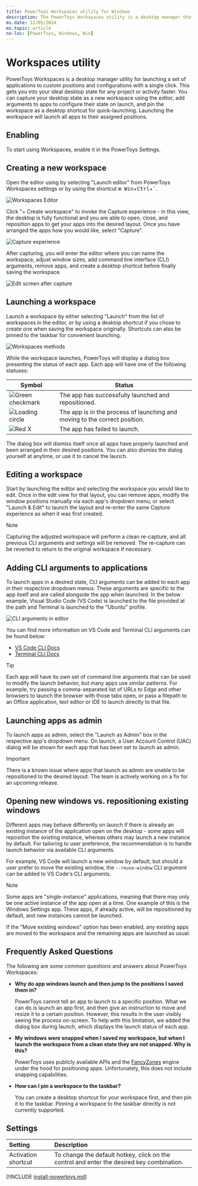```yaml
---
title: PowerToys Workspaces utility for Windows
description: The PowerToys Workspaces utility is a desktop manager that can efficiently launch a set of applications to custom positions and configurations.
ms.date: 12/05/2024
ms.topic: article
no-loc: [PowerToys, Windows, Win]
---
```


# Workspaces utility

PowerToys Workspaces is a desktop manager utility for launching a set of applications to custom positions and configurations with a single click. This gets you into your ideal desktop state for any project or activity faster. You can capture your desktop state as a new workspace using the editor, add arguments to apps to configure their state on launch, and pin the workspace as a desktop shortcut for quick-launching. Launching the workspace will launch all apps to their assigned positions.

## Enabling

To start using Workspaces, enable it in the PowerToys Settings.

## Creating a new workspace

Open the editor using by selecting "Launch editor" from PowerToys Workspaces settings or by using the shortcut <kbd>⊞ Win</kbd>+<kbd>Ctrl</kbd>+<kbd>`</kbd>.

![Workspaces Editor](../images/powertoys-workspaces/workspaces_editor.png)

 Click "+ Create workspace" to invoke the Capture experience - in this view, the desktop is fully functional and you are able to open, close, and reposition apps to get your apps into the desired layout. Once you have arranged the apps how you would like, select "Capture".

![Capture experience](../images/powertoys-workspaces/capture_ux.png)

After capturing, you will enter the editor where you can name the workspace, adjust window sizes, add command line interface (CLI) arguments, remove apps, and create a desktop shortcut before finally saving the workspace.

![Edit screen after capture](../images/powertoys-workspaces/post_capture_edit.png)

## Launching a workspace

Launch a workspace by either selecting "Launch" from the list of workspaces in the editor, or by using a desktop shortcut if you chose to create one when saving the workspace originally. Shortcuts can also be pinned to the taskbar for convenient launching.

![Workspaces methods](../images/powertoys-workspaces/launch_buttons.png)

While the workspace launches, PowerToys will display a dialog box presenting the status of each app. Each app will have one of the following statuses:

| Symbol      | Status    |
|-------------|-----------|
| ![Green checkmark](../images/powertoys-workspaces/checkmark.png) | The app has successfully launched and repositioned. |
| ![Loading circle](../images/powertoys-workspaces/spinner.png) | The app is in the process of launching and moving to the correct position. |
| ![Red X](../images/powertoys-workspaces/failed.png) | The app has failed to launch. |

The dialog box will dismiss itself once all apps have properly launched and been arranged in their desired positions. You can also dismiss the dialog yourself at anytime, or use it to cancel the launch.

## Editing a workspace

Start by launching the editor and selecting the workspace you would like to edit. Once in the edit view for that layout, you can remove apps, modify the window positions manually via each app's dropdown menu, or select "Launch & Edit" to launch the layout and re-enter the same Capture experience as when it was first created.

> [!NOTE]
> Capturing the adjusted workspace will perform a clean re-capture, and all previous CLI arguments and settings will be removed. The re-capture can be reverted to return to the original workspace if necessary.

## Adding CLI arguments to applications

To launch apps in a desired state, CLI arguments can be added to each app in their respective dropdown menus. These arguments are specific to the app itself and are called alongside the app when launched. In the below example, Visual Studio Code (VS Code) is launched to the file provided at the path and Terminal is launched to the "Ubuntu" profile.

![CLI arguments in editor](../images/powertoys-workspaces/cli_args.png)

You can find more information on VS Code and Terminal CLI arguments can be found below:

- [VS Code CLI Docs](https://code.visualstudio.com/docs/editor/command-line)
- [Terminal CLI Docs](/windows/terminal/command-line-arguments?tabs=windows)

> [!TIP]
> Each app will have its own set of command line arguments that can be used to modify the launch behavior, but many apps use similar patterns. For example, try passing a comma-separated list of URLs to Edge and other browsers to launch the browser with those tabs open, or pass a filepath to an Office application, text editor or IDE to launch directly to that file.

## Launching apps as admin

To launch apps as admin, select the "Launch as Admin" box in the respective app's dropdown menu. On launch, a User Account Control (UAC) dialog will be shown for each app that has been set to launch as admin.

> [!IMPORTANT]
> There is a known issue where apps that launch as admin are unable to be repositioned to the desired layout. The team is actively working on a fix for an upcoming release.

## Opening new windows vs. repositioning existing windows

Different apps may behave differently on launch if there is already an existing instance of the application open on the desktop - some apps will reposition the existing instance, whereas others may launch a new instance by default. For tailoring to user preference, the recommendation is to handle launch behavior via available CLI arguments.

For example, VS Code will launch a new window by default, but should a user prefer to move the existing window, the `--reuse-window` CLI argument can be added to VS Code's CLI arguments.

> [!NOTE]
> Some apps are "single-instance" applications, meaning that there may only be one active instance of the app open at a time. One example of this is the Windows Settings app. These apps, if already active, will be repositioned by default, and new instances cannot be launched.  

If the "Move existing windows" option has been enabled, any existing apps are moved to the workspace and the remaining apps are launched as usual.

## Frequently Asked Questions

The following are some common questions and answers about PowerToys Workspaces:

- **Why do app windows launch and then jump to the positions I saved them in?**

  PowerToys cannot tell an app to launch to a specific position. What we can do is launch an app first, and then give an instruction to move and resize it to a certain position. However, this results in the user visibly seeing the process on-screen. To help with this limitation, we added the dialog box during launch, which displays the launch status of each app.

- **My windows were snapped when I saved my workspace, but when I launch the workspace from a clean state they are not snapped. Why is this?**

  PowerToys uses publicly available APIs and the [FancyZones](fancyzones.md) engine under the hood for positioning apps. Unfortunately, this does not include snapping capabilities.

- **How can I pin a workspace to the taskbar?**

  You can create a desktop shortcut for your workspace first, and then pin it to the taskbar. Pinning a workspace to the taskbar directly is not currently supported.

## Settings

| Setting | Description |
| :-- | :-- |
| Activation shortcut | To change the default hotkey, click on the control and enter the desired key combination. |

[!INCLUDE [install-powertoys.md](../includes/install-powertoys.md)]
